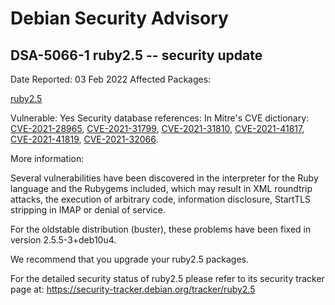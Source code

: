 
Debian Security Advisory
========================


DSA-5066-1 ruby2.5 -- security update
-------------------------------------



Date Reported:
03 Feb 2022
Affected Packages:

[ruby2.5](https://packages.debian.org/src:ruby2.5)

Vulnerable:
Yes
Security database references:
In Mitre's CVE dictionary: [CVE-2021-28965](https://security-tracker.debian.org/tracker/CVE-2021-28965), [CVE-2021-31799](https://security-tracker.debian.org/tracker/CVE-2021-31799), [CVE-2021-31810](https://security-tracker.debian.org/tracker/CVE-2021-31810), [CVE-2021-41817](https://security-tracker.debian.org/tracker/CVE-2021-41817), [CVE-2021-41819](https://security-tracker.debian.org/tracker/CVE-2021-41819), [CVE-2021-32066](https://security-tracker.debian.org/tracker/CVE-2021-32066).  

More information:

Several vulnerabilities have been discovered in the interpreter for the
Ruby language and the Rubygems included, which may result in
XML roundtrip attacks, the execution of arbitrary code, information
disclosure, StartTLS stripping in IMAP or denial of service.


For the oldstable distribution (buster), these problems have been fixed
in version 2.5.5-3+deb10u4.


We recommend that you upgrade your ruby2.5 packages.


For the detailed security status of ruby2.5 please refer to
its security tracker page at:
<https://security-tracker.debian.org/tracker/ruby2.5>





